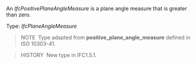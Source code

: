﻿An _IfcPositivePlaneAngleMeasure_ is a plane angle measure that is greater than zero.

Type: _IfcPlaneAngleMeasure_

> NOTE&nbsp; Type adapted from **positive_plane_angle_measure** defined in ISO 10303-41.

> HISTORY&nbsp; New type in IFC1.5.1.